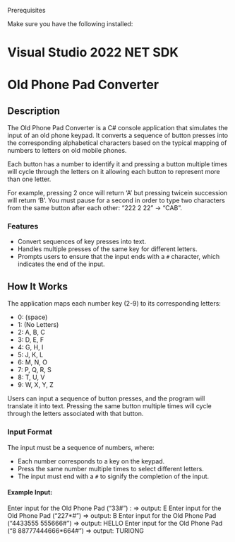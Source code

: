 Prerequisites

Make sure you have the following installed:

Visual Studio 2022
NET SDK
==========================================================
# Old Phone Pad Converter

## Description

The Old Phone Pad Converter is a C# console application that simulates the input of an old phone keypad. It converts a sequence of button presses into the corresponding alphabetical characters based on the typical mapping of numbers to letters on old mobile phones. 

Each button has a number to identify it and pressing a button multiple times will cycle through the letters on it allowing each button to represent more than one letter.

For example, pressing 2 once will return ‘A’ but pressing twicein succession will return ‘B’.
You must pause for a second in order to type two characters from the same button after each other: “222 2 22” -> “CAB”.

### Features
- Convert sequences of key presses into text.
- Handles multiple presses of the same key for different letters.
- Prompts users to ensure that the input ends with a `#` character, which indicates the end of the input.

## How It Works

The application maps each number key (2-9) to its corresponding letters:
- 0: (space)
- 1: (No Letters)
- 2: A, B, C
- 3: D, E, F
- 4: G, H, I
- 5: J, K, L
- 6: M, N, O
- 7: P, Q, R, S
- 8: T, U, V
- 9: W, X, Y, Z

Users can input a sequence of button presses, and the program will translate it into text. Pressing the same button multiple times will cycle through the letters associated with that button. 

### Input Format
The input must be a sequence of numbers, where:
- Each number corresponds to a key on the keypad.
- Press the same number multiple times to select different letters.
- The input must end with a `#` to signify the completion of the input.

#### Example Input:
Enter input for the Old Phone Pad (“33#”) : => output: E
Enter input for the Old Phone Pad (“227*#”) => output: B
Enter input for the Old Phone Pad (“4433555 555666#”) => output: HELLO
Enter input for the Old Phone Pad (“8 88777444666*664#”) => output: TURIONG
